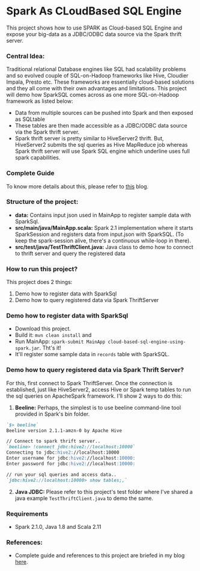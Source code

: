 # Spark As CLoudBased SQL Engine
This project shows how to use SPARK as Cloud-based SQL Engine and expose your big-data as a JDBC/ODBC data source via the Spark thrift server. 

### Central Idea:
Traditional relational Database engines like SQL had scalability problems and so evolved couple of SQL-on-Hadoop frameworks like Hive, Cloudier Impala, Presto etc. These frameworks are essentially cloud-based solutions and they all come with their own advantages and limitations. This project will demo how SparkSQL comes across as one more SQL-on-Hadoop framework as listed below:
- Data from multiple sources can be pushed into Spark and then exposed as SQLtable
- These tables are then made accessible as a JDBC/ODBC data source via the Spark thrift server.
- Spark thrift server is pretty similar to HiveServer2 thrift. But, HiveServer2 submits the sql queries as Hive MapReduce job whereas Spark thrift server will use Spark SQL engine which underline uses full spark capabilities.

### Complete Guide
To know more details about this, please refer to [this](https://spoddutur.github.io/spark-notes/spark-as-cloud-based-sql-engine-via-thrift-server) blog.

### Structure of the project:
- **data:** Contains input json used in MainApp to register sample data with SparkSql.
- **src/main/java/MainApp.scala:** Spark 2.1 implementation where it starts SparkSession and registers data from input.json with SparkSQL. (To keep the spark-session alive, there's a continuous while-loop in there).
- **src/test/java/TestThriftClient.java:** Java class to demo how to connect to thrift server and query the registered data

### How to run this project?
This project does 2 things:
1. Demo how to register data with SparkSql
2. Demo how to query registered data via Spark ThriftServer

### Demo how to register data with SparkSql
- Download this project.
- Build it: `mvn clean install` and
- Run MainApp: `spark-submit MainApp cloud-based-sql-engine-using-spark.jar`. Tht's it! 
- It'll register some sample data in `records` table with SparkSQL.

### Demo how to query registered data via Spark Thrift Server?
For this, first connect to Spark ThriftServer. Once the connection is established, just like HiveServer2, access Hive or Spark temp tables to run the sql queries on ApacheSpark framework. I'll show 2 ways to do this:

1. **Beeline:** Perhaps, the simplest is to use beeline command-line tool provided in Spark's bin folder. 
```markdown
`$> beeline`
Beeline version 2.1.1-amzn-0 by Apache Hive

// Connect to spark thrift server..
`beeline> !connect jdbc:hive2://localhost:10000`
Connecting to jdbc:hive2://localhost:10000
Enter username for jdbc:hive2://localhost:10000:
Enter password for jdbc:hive2://localhost:10000:

// run your sql queries and access data..
`jdbc:hive2://localhost:10000> show tables;,`
```
2. **Java JDBC:** Please refer to this project's test folder where I've shared a java example `TestThriftClient.java` to demo the same.

### Requirements
- Spark 2.1.0, Java 1.8 and Scala 2.11

### References:
- Complete guide and references to this project are briefed in my blog [here](https://spoddutur.github.io/spark-notes/spark-as-cloud-based-sql-engine-via-thrift-server).
